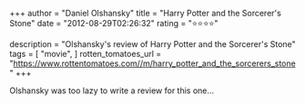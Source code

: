 +++
author = "Daniel Olshansky"
title = "Harry Potter and the Sorcerer's Stone"
date = "2012-08-29T02:26:32"
rating = "⭐⭐⭐⭐"

description = "Olshansky's review of Harry Potter and the Sorcerer's Stone"
tags = [
    "movie",
]
rotten_tomatoes_url = "https://www.rottentomatoes.com//m/harry_potter_and_the_sorcerers_stone"
+++

Olshansky was too lazy to write a review for this one...
